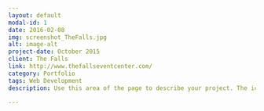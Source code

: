 ```yaml
---
layout: default
modal-id: 1
date: 2016-02-08
img: screenshot_TheFalls.jpg
alt: image-alt
project-date: October 2015
client: The Falls
link: http://www.thefallseventcenter.com/
category: Portfolio
tags: Web Development
description: Use this area of the page to describe your project. The icon above is part of a free icon set by <a href="https://sellfy.com/p/8Q9P/jV3VZ/">Flat Icons</a>. On their website, you can download their free set with 16 icons, or you can purchase the entire set with 146 icons for only $12!

---
```

